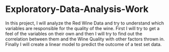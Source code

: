 # Exploratory-Data-Analysis-Work
In this project, I will analyze the Red Wine Data and try to understand which variables are responsible for the quality of the wine. First I will try to get a feel of the variables on their own and then I will try to find out the correlation between them and the Wine Quality with other factors thrown in. Finally I will create a linear model to predict the outcome of a test set data.
